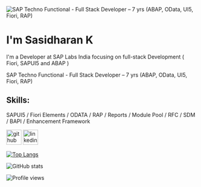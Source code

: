 ![SAP Techno Functional - Full Stack Developer – 7 yrs (ABAP, OData, UI5, Fiori, RAP)](https://arturssmirnovs.github.io/github-profile-readme-generator/images/banner.png)
# I'm Sasidharan K
  
  I'm a Developer at SAP Labs India focusing on full-stack Development ( Fiori, SAPUI5 and ABAP )
  
  SAP Techno Functional - Full Stack Developer – 7 yrs (ABAP, OData, UI5, Fiori, RAP)



## Skills: 
SAPUI5 / Fiori Elements / ODATA / RAP / Reports / Module Pool / RFC / SDM / BAPI / Enhancement Framework



[<img src='https://cdn.jsdelivr.net/npm/simple-icons@3.0.1/icons/github.svg' alt='github' height='40'>](https://github.com/Sasidharan18)  [<img src='https://cdn.jsdelivr.net/npm/simple-icons@3.0.1/icons/linkedin.svg' alt='linkedin' height='40'>](https://www.linkedin.com/in/http://www.linkedin.com/in/sasidharan-k-3537689a/)  

[![Top Langs](https://github-readme-stats.vercel.app/api/top-langs/?username=Sasidharan18)](https://github.com/anuraghazra/github-readme-stats)

![GitHub stats](https://github-readme-stats.vercel.app/api?username=Sasidharan18&show_icons=true&count_private=true)  

![Profile views](https://gpvc.arturio.dev/Sasidharan18)  

